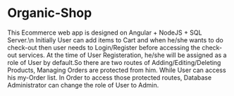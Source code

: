 # Organic-Shop
This Ecommerce web app is designed on Angular + NodeJS + SQL Server.\n
Initially User can add items to Cart and when he/she wants to do check-out then user needs to Login/Register before accessing the check-out services.
At the time of User Registeration, he/she will be assigned as a role of User by default.So there are two routes of Adding/Editing/Deleting Products, Managing Orders are protected from him.
While User can access his my-Order list.
In Order to access those protected routes, Database Administrator can change the role of User to Admin.
